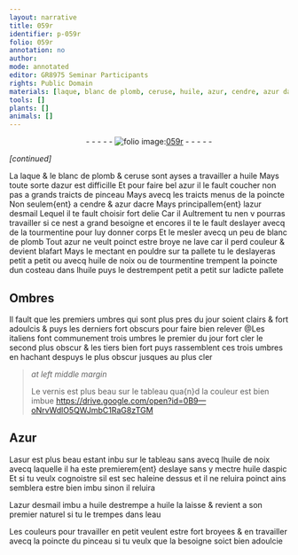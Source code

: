 ```yaml
---
layout: narrative
title: 059r
identifier: p-059r
folio: 059r
annotation: no
author:
mode: annotated
editor: GR8975 Seminar Participants
rights: Public Domain
materials: [laque, blanc de plomb, ceruse, huile, azur, cendre, azur dacre, azur desmail, tourmentine, huile de noix, Azur, asur, huile daspic, eau]
tools: []
plants: []
animals: []
---
```


<div class="folio" align="center">- - - - - <a href="http://gallica.bnf.fr/ark:/12148/btv1b10500001g/f123.item" target="_blank"><img src="https://cu-mkp.github.io/2017-workshop-edition/assets/photo-icon.png" alt="folio image: " style="display:inline-block; margin-bottom:-3px;"/>059r</a> - - - - - </div>  
 
*[continued]*
  
La <span class="m">laque</span> & le <span class="m">blanc de plomb</span> & <span class="m">ceruse</span> sont ayses a travailler
 a <span class="m">huile</span> Mays toute sorte d<span class="m">azur</span> est difficille Et pour faire
 bel <span class="m">azur</span> il le fault coucher non pas a grands traicts de
 pinceau Mays avecq les traicts menus de la poincte Non
 seulem{ent} a <span class="m">cendre</span> & <span class="m">azur d<span class="pl">acre</span></span> Mays principallem{ent} l<span class="m">azur
 desmail</span> Lequel il te fault choisir fort delie Car il
 Aultrement tu nen v pourras travailler si ce nest a grand
 besoigne et encores il te le fault deslayer avecq de la
 <span class="m">tourmentine</span> pour luy donner corps Et le mesler avecq un peu
 de <span class="m">blanc de plomb</span> Tout <span class="m">azur</span> ne veult poinct estre broye
 ne lave car il perd couleur & devient blafart Mays le
 mectant en pouldre sur ta pallete tu le deslayeras petit a
 petit ou avecq <span class="m">huile de noix</span> ou de <span class="m">tourmentine</span> trempent la
 poincte dun costeau dans l<span class="m">huile</span> puys le destrempent petit a petit
 sur ladicte pallete
 
 
  

## Ombres

 
Il fault que les premiers umbres qui sont plus pres du
 jour soient clairs & fort adoulcis & puys les derniers fort
 obscurs pour faire bien relever @Les <span class="pl">italiens</span> font communement
 trois umbres le premier du jour fort cler le second plus obscur & les tiers bien
 fort puys rassemblent ces trois umbres en hachant despuys le plus
 obscur jusques au plus cler
 
> *at left middle margin*
> 
>   Le vernis est
 plus beau sur
 le tableau qua{n}d
 la couleur est
 bien imbue
   https://drive.google.com/open?id=0B9—oNrvWdlO5QWJmbC1RaG8zTGM  
 
  

## <span class="m">Azur</span>

 
L<span class="m">asur</span> est plus beau estant inbu sur le tableau sans avecq
 l<span class="m">huile de noix</span> avecq laquelle il ha este premierem{ent} deslaye sans y
 mectre <span class="m">huile daspic</span> Et si tu veulx cognoistre sil est sec haleine dessus
 et il ne reluira poinct ains semblera estre bien imbu sinon il reluira
 
L<span class="m">azur desmail</span> imbu a <span class="m">huile</span> destrempe a <span class="m">huile</span> la laisse & revient
 a son premier naturel si tu le trempes dans l<span class="m">eau</span>
 
Les couleurs pour travailler en petit veulent estre fort broyees &
 en travailler avecq la poincte du pinceau si tu veulx que la besoigne soict
 bien adoulcie
 
